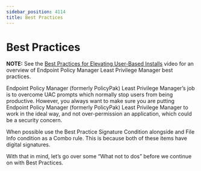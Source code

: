 ```yaml
---
sidebar_position: 4114
title: Best Practices
---
```


# Best Practices

**NOTE:** See the [Best Practices for Elevating User-Based Installs](../../Video/LeastPrivilege/BestPractices/ElevatingUserBasedInstalls "Best Practices for Elevating User-Based Installs") video for an overview of Endpoint Policy Manager Least Privilege Manager best practices.

Endpoint Policy Manager (formerly PolicyPak) Least Privilege Manager’s job is to overcome UAC prompts which normally stop users from being productive. However, you always want to make sure you are putting Endpoint Policy Manager (formerly PolicyPak) Least Privilege Manager to work in the ideal way, and not over-permission an application, which could be a security concern.

When possible use the Best Practice Signature Condition alongside and File Info condition as a Combo rule. This is because both of these items have digital signatures.

With that in mind, let’s go over some “What not to dos” before we continue on with Best Practices.